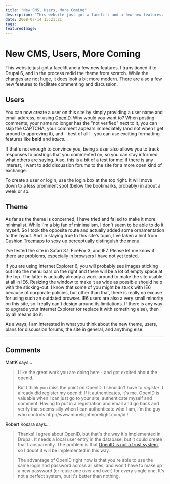 ```yaml
---
title: "New CMS, Users, More Coming"
description: "This website just got a facelift and a few new features. I transitioned it to Drupal 6, and in the process redid the theme from scratch. While the changes are not huge, it does look a bit more modern. There are also a few new features to facilitate commenting and discussion."
date: 2008-07-14 15:21:21
tags: 
featuredImage: 
---
```


# New CMS, Users, More Coming

This website just got a facelift and a few new features. I transitioned it to Drupal 6, and in the process redid the theme from scratch. While the changes are not huge, it does look a bit more modern. There are also a few new features to facilitate commenting and discussion.

## Users

You can now create a user on this site by simply providing a user name and email address, or using <a href="http://openid.net/get/">OpenID</a>. Why would you want to? When posting comments, your name no longer has the "not verified" next to it, you can skip the CAPTCHA, your comment appears immediately (and not when I get around to approving it), and - best of all! - you can use exciting formatting features like <strong>bold</strong> and <em>italics</em>.

If that's not enough to convince you, being a user also allows you to track responses to postings that you commented on, so you can stay informed what others are saying. Also, this is a bit of a test for me: if there is any interest, I want to add discussion forums to the site for a more open kind of exchange.

To create a user or login, use the login box at the top right. It will move down to a less prominent spot (below the bookmarks, probably) in about a week or so.

## Theme

As far as the theme is concerned, I have tried and failed to make it more minimalist. While I'm a big fan of minimalism, I don't seem to be able to do it myself. So I took the opposite route and actually added some ornamentation to the layout. And in staying true to this site's topic, I've taken a hint from <a href="/Techniques/Treemaps.html">Cushion Treemaps</a> to <span style="text-decoration: line-through;">sexy up</span> perceptually distinguish the menu.

I've tested the site in Safari 3.1, FireFox 3, and IE7. Please let me know if there are problems, especially in browsers I have not yet tested.

If you are using Internet Explorer 6, you will probably see images sticking out into the menu bars on the right and there will be a lot of empty space at the top. The latter is actually already a work-around to make the site usable at all in IE6. Resizing the window to make it as wide as possible should help with the sticking-out. I know that some of you might be stuck with IE6 because of corporate policies, but other than that, there is really no excuse for using such an outdated browser. IE6 users are also a very small minority on this site, so I really can't design around its limitations. If there is any way to upgrade your Internet Explorer (or replace it with something else), then by all means do it. 

As always, I am interested in what you think about the new theme, users, plans for discussion forums, the site in general, and anything else.


<PostedBy />


<aside class="comments">

---
## Comments

MattK says…
>	<p>I like the great work you are doing here - and got excited about the openid.</p>
>	<p>But I think you miss the point on OpenID.  I shouldn't have to <em>register</em>.  I already did register my openid!  If it authenticates, it's me.  OpenID is valuable when I can just go to your site, authenticate myself and comment.  Having to put in a registration and email and go back and verify that seems silly when I can authenticate who I am, I'm the guy who controls http://www.morelightmorelight.com/id !</p>
>	

Robert Kosara says…
>	<p>Thanks! I agree about OpenID, but that's the way it's implemented in Drupal. It needs a local user entry in the database, but it could create that transparently. The problem is that <a href="http://drupal.org/handbook/modules/openid">OpenID is not a trust system</a>, so I doubt it will be implemented in this way.</p>
>	<p>The advantage of OpenID right now is that you're able to use the same login and password across all sites, and won't have to make up a new password (or reuse one over and over) for every single one. It's not a perfect system, but it's better than nothing.</p>

</aside>

